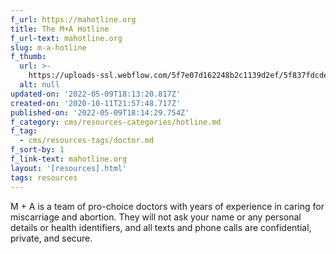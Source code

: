 ```yaml
---
f_url: https://mahotline.org
title: The M+A Hotline
f_url-text: mahotline.org
slug: m-a-hotline
f_thumb:
  url: >-
    https://uploads-ssl.webflow.com/5f7e07d162248b2c1139d2ef/5f837fdcde6a5ce518ec1f87_5f3d82968aefe56927593a20_Screen%2520Shot%25202020-08-19%2520at%252012.48.50%2520PM.png
  alt: null
updated-on: '2022-05-09T18:13:20.817Z'
created-on: '2020-10-11T21:57:48.717Z'
published-on: '2022-05-09T18:14:29.754Z'
f_category: cms/resources-categories/hotline.md
f_tag:
  - cms/resources-tags/doctor.md
f_sort-by: 1
f_link-text: mahotline.org
layout: '[resources].html'
tags: resources
---
```


M + A is a team of pro-choice doctors with years of experience in caring for miscarriage and abortion. They will not ask your name or any personal details or health identifiers, and all texts and phone calls are confidential, private, and secure.
